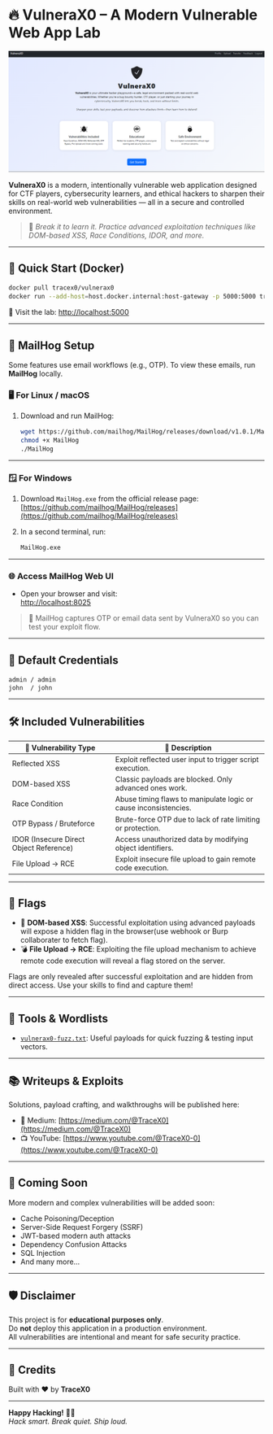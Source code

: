 # 🔥 VulneraX0 – A Modern Vulnerable Web App Lab

![VulneraX0 UI Screenshot](./assets/vulnerax0-screenshot.jpg)

**VulneraX0** is a modern, intentionally vulnerable web application designed for CTF players, cybersecurity learners, and ethical hackers to sharpen their skills on real-world web vulnerabilities — all in a secure and controlled environment.

> 🎯 *Break it to learn it. Practice advanced exploitation techniques like DOM-based XSS, Race Conditions, IDOR, and more.*


---

## 🚀 Quick Start (Docker)

```bash
docker pull tracex0/vulnerax0
docker run --add-host=host.docker.internal:host-gateway -p 5000:5000 tracex0/vulnerax0
```

🔗 Visit the lab: [http://localhost:5000](http://localhost:5000)

---

## 📧 MailHog Setup 

Some features use email workflows (e.g., OTP). To view these emails, run **MailHog** locally.

### 🖥️ For **Linux / macOS**

1. Download and run MailHog:

   ```bash
   wget https://github.com/mailhog/MailHog/releases/download/v1.0.1/MailHog_linux_amd64 -O MailHog
   chmod +x MailHog
   ./MailHog
   ```

---

### 🪟 For **Windows**

1. Download `MailHog.exe` from the official release page:  
   [https://github.com/mailhog/MailHog/releases](https://github.com/mailhog/MailHog/releases)

2. In a second terminal, run:

   ```bash
   MailHog.exe
   ```

---

### 🌐 Access MailHog Web UI

- Open your browser and visit:  
  [http://localhost:8025](http://localhost:8025)

> 🔐 MailHog captures OTP or email data sent by VulneraX0 so you can test your exploit flow.

---

## 👥 Default Credentials

```
admin / admin  
john  / john
```

---

## 🛠️ Included Vulnerabilities

| 🔐 Vulnerability Type                   | 📌 Description                                                                |
| --------------------------------------- | ------------------------------------------------------------------------------ |
| Reflected XSS                           | Exploit reflected user input to trigger script execution.                      |
| DOM-based XSS                           | Classic payloads are blocked. Only advanced ones work.                         |
| Race Condition                          | Abuse timing flaws to manipulate logic or cause inconsistencies.               |
| OTP Bypass / Bruteforce                 | Brute-force OTP due to lack of rate limiting or protection.                    |
| IDOR (Insecure Direct Object Reference) | Access unauthorized data by modifying object identifiers.                      |
| File Upload → RCE                       | Exploit insecure file upload to gain remote code execution.                    |

---

## 🏁 Flags

- 🧠 **DOM-based XSS**: Successful exploitation using advanced payloads will expose a hidden flag in the browser(use webhook or Burp collaborater to fetch flag).
- 💣 **File Upload → RCE**: Exploiting the file upload mechanism to achieve remote code execution will reveal a flag stored on the server.

Flags are only revealed after successful exploitation and are hidden from direct access. Use your skills to find and capture them!

---

## 🧰 Tools & Wordlists

- [`vulnerax0-fuzz.txt`](./vulnerax0-fuzz.txt): Useful payloads for quick fuzzing & testing input vectors.

---

## 📚 Writeups & Exploits

Solutions, payload crafting, and walkthroughs will be published here:

- 📝 Medium: [https://medium.com/@TraceX0](https://medium.com/@TraceX0)  
- 📺 YouTube: [https://www.youtube.com/@TraceX0-0](https://www.youtube.com/@TraceX0-0)

---

## 🧠 Coming Soon

More modern and complex vulnerabilities will be added soon:

- Cache Poisoning/Deception
- Server-Side Request Forgery (SSRF)
- JWT-based modern auth attacks
- Dependency Confusion Attacks
- SQL Injection
- And many more…

---

## 🛡️ Disclaimer

This project is for **educational purposes only**.  
Do **not** deploy this application in a production environment.  
All vulnerabilities are intentional and meant for safe security practice.

---

## 🙌 Credits

Built with ❤️ by **TraceX0**  

---

**Happy Hacking!** 🕵️‍♂️  
*Hack smart. Break quiet. Ship loud.*
